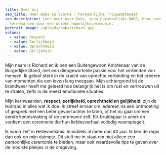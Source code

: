 ```yaml
---
title: Over mij
seo_title: Over Babs op Voorne | Persoonlijke Trouwambtenaar
seo_description: Leer meer over Babs, jouw persoonlijke BABS, haar passie en
  kernwaarden voor een unieke huwelijksceremonie.
portrait_image: /uploads/babsrichard.jpg
values:
  - value: Respect
  - value: Eerlijkheid
  - value: Oprechtheid
  - value: Gelijkheid
---
```

Mijn naam is Richard en ik ben een Buitengewoon Ambtenaar van de Burgerlijke Stand, met een diepgewortelde passie voor het verbinden van mensen. Ik geloof sterk in de kracht van oprechte verbinding en het creëren van momenten die een leven lang meegaan. Mijn achtergrond bij de brandweer heeft me geleerd hoe belangrijk het is om rust en vertrouwen uit te stralen, zelfs in de meest emotionele situaties.

Mijn kernwaarden, **respect, eerlijkheid, oprechtheid en gelijkheid**, zijn de leidraad in alles wat ik doe. Ik streef ernaar om iedereen na een ontmoeting of gesprek met een beter gevoel achter te laten, of het nu gaat om een eerste kennismaking of de ceremonie zelf. Elk bruidspaar is uniek en verdient een ceremonie die hun liefdesverhaal volledig weerspiegelt.

Ik woon zelf in Hellevoetsluis. Inmiddels al meer dan 40 jaar. Ik ken de regio dan ook op mijn duimpje. Dit stelt me in staat om niet alleen een persoonlijke ceremonie te bieden, maar ook waardevolle tips te geven over de mooiste plekjes in de omgeving.

